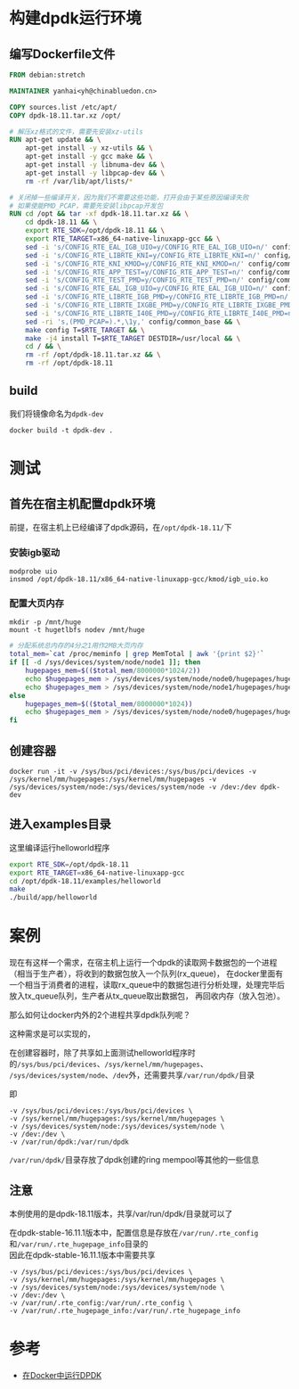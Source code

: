 
# 构建dpdk运行环境
## 编写Dockerfile文件

```dockerfile
FROM debian:stretch

MAINTAINER yanhai<yh@chinabluedon.cn>

COPY sources.list /etc/apt/
COPY dpdk-18.11.tar.xz /opt/

# 解压xz格式的文件，需要先安装xz-utils
RUN apt-get update && \
    apt-get install -y xz-utils && \
    apt-get install -y gcc make && \
    apt-get install -y libnuma-dev && \
    apt-get install -y libpcap-dev && \
    rm -rf /var/lib/apt/lists/*

# 关闭掉一些编译开关，因为我们不需要这些功能，打开会由于某些原因编译失败
# 如果使能PMD_PCAP，需要先安装libpcap开发包
RUN cd /opt && tar -xf dpdk-18.11.tar.xz && \
    cd dpdk-18.11 && \
    export RTE_SDK=/opt/dpdk-18.11 && \
    export RTE_TARGET=x86_64-native-linuxapp-gcc && \
    sed -i 's/CONFIG_RTE_EAL_IGB_UIO=y/CONFIG_RTE_EAL_IGB_UIO=n/' config/common_linuxapp && \
    sed -i 's/CONFIG_RTE_LIBRTE_KNI=y/CONFIG_RTE_LIBRTE_KNI=n/' config/common_linuxapp && \
    sed -i 's/CONFIG_RTE_KNI_KMOD=y/CONFIG_RTE_KNI_KMOD=n/' config/common_linuxapp && \
    sed -i 's/CONFIG_RTE_APP_TEST=y/CONFIG_RTE_APP_TEST=n/' config/common_base && \
    sed -i 's/CONFIG_RTE_TEST_PMD=y/CONFIG_RTE_TEST_PMD=n/' config/common_base && \
    sed -i 's/CONFIG_RTE_EAL_IGB_UIO=y/CONFIG_RTE_EAL_IGB_UIO=n/' config/common_base && \
    sed -i 's/CONFIG_RTE_LIBRTE_IGB_PMD=y/CONFIG_RTE_LIBRTE_IGB_PMD=n/' config/common_base && \
    sed -i 's/CONFIG_RTE_LIBRTE_IXGBE_PMD=y/CONFIG_RTE_LIBRTE_IXGBE_PMD=n/' config/common_base && \
    sed -i 's/CONFIG_RTE_LIBRTE_I40E_PMD=y/CONFIG_RTE_LIBRTE_I40E_PMD=n/' config/common_base && \
    sed -ri 's,(PMD_PCAP=).*,\1y,' config/common_base && \
    make config T=$RTE_TARGET && \
    make -j4 install T=$RTE_TARGET DESTDIR=/usr/local && \
    cd / && \
    rm -rf /opt/dpdk-18.11.tar.xz && \
    rm -rf /opt/dpdk-18.11

```

## build

我们将镜像命名为`dpdk-dev`

    docker build -t dpdk-dev .

# 测试
## 首先在宿主机配置dpdk环境
前提，在宿主机上已经编译了dpdk源码，在`/opt/dpdk-18.11/`下
### 安装igb驱动

    modprobe uio
    insmod /opt/dpdk-18.11/x86_64-native-linuxapp-gcc/kmod/igb_uio.ko

### 配置大页内存

    mkdir -p /mnt/huge
    mount -t hugetlbfs nodev /mnt/huge

```bash
# 分配系统总内存的4分之1用作2MB大页内存
total_mem=`cat /proc/meminfo | grep MemTotal | awk '{print $2}'`
if [[ -d /sys/devices/system/node/node1 ]]; then
    hugepages_mem=$(($total_mem/8000000*1024/2))
    echo $hugepages_mem > /sys/devices/system/node/node0/hugepages/hugepages-2048kB/nr_hugepages
    echo $hugepages_mem > /sys/devices/system/node/node1/hugepages/hugepages-2048kB/nr_hugepages
else
    hugepages_mem=$(($total_mem/8000000*1024))
    echo $hugepages_mem > /sys/devices/system/node/node0/hugepages/hugepages-2048kB/nr_hugepages
fi
```

## 创建容器

    docker run -it -v /sys/bus/pci/devices:/sys/bus/pci/devices -v /sys/kernel/mm/hugepages:/sys/kernel/mm/hugepages -v /sys/devices/system/node:/sys/devices/system/node -v /dev:/dev dpdk-dev

## 进入examples目录
这里编译运行helloworld程序
```bash
export RTE_SDK=/opt/dpdk-18.11
export RTE_TARGET=x86_64-native-linuxapp-gcc
cd /opt/dpdk-18.11/examples/helloworld
make
./build/app/helloworld
```

# 案例
现在有这样一个需求，在宿主机上运行一个dpdk的读取网卡数据包的一个进程（相当于生产者），将收到的数据包放入一个队列(rx_queue)，
在docker里面有一个相当于消费者的进程，读取rx_queue中的数据包进行分析处理，处理完毕后放入tx_queue队列，生产者从tx_queue取出数据包，
再回收内存（放入包池）。

那么如何让docker内外的2个进程共享dpdk队列呢？

这种需求是可以实现的，

在创建容器时，除了共享如上面测试helloworld程序时的`/sys/bus/pci/devices`、`/sys/kernel/mm/hugepages`、
`/sys/devices/system/node`、`/dev`外，还需要共享`/var/run/dpdk/`目录

即

    -v /sys/bus/pci/devices:/sys/bus/pci/devices \
    -v /sys/kernel/mm/hugepages:/sys/kernel/mm/hugepages \
    -v /sys/devices/system/node:/sys/devices/system/node \
    -v /dev:/dev \
    -v /var/run/dpdk:/var/run/dpdk

`/var/run/dpdk/`目录存放了dpdk创建的ring mempool等其他的一些信息

## 注意
本例使用的是dpdk-18.11版本，共享/var/run/dpdk/目录就可以了

在dpdk-stable-16.11.1版本中，配置信息是存放在`/var/run/.rte_config`和`/var/run/.rte_hugepage_info`目录的  
因此在dpdk-stable-16.11.1版本中需要共享

    -v /sys/bus/pci/devices:/sys/bus/pci/devices \
    -v /sys/kernel/mm/hugepages:/sys/kernel/mm/hugepages \
    -v /sys/devices/system/node:/sys/devices/system/node \
    -v /dev:/dev \
    -v /var/run/.rte_config:/var/run/.rte_config \
    -v /var/run/.rte_hugepage_info:/var/run/.rte_hugepage_info

# 参考
- [在Docker中运行DPDK](https://blog.csdn.net/nachtz/article/details/52832956)
